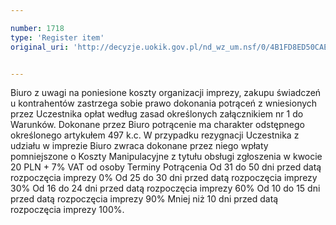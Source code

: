 ```yaml
---

number: 1718
type: 'Register item'
original_uri: 'http://decyzje.uokik.gov.pl/nd_wz_um.nsf/0/4B1FD8ED50CAEFC9C125765F003E7D81?OpenDocument'


---
```


Biuro z uwagi na poniesione koszty organizacji imprezy, zakupu świadczeń u kontrahentów zastrzega sobie prawo dokonania potrąceń z wniesionych przez Uczestnika opłat według zasad określonych załącznikiem nr 1 do Warunków. Dokonane przez Biuro potrącenie ma charakter odstępnego określonego artykułem 497 k.c.
W przypadku rezygnacji Uczestnika z udziału w imprezie Biuro zwraca dokonane przez niego wpłaty pomniejszone o Koszty Manipulacyjne z tytułu obsługi zgłoszenia w kwocie 20 PLN + 7% VAT od osoby
             Terminy                                          Potrącenia
Od 31 do 50 dni przed datą rozpoczęcia imprezy 0%
Od 25 do 30 dni przed datą rozpoczęcia imprezy 30%
Od 16 do 24 dni przed datą rozpoczęcia imprezy 60%
Od 10 do 15 dni przed datą rozpoczęcia imprezy 90%
Mniej niż 10 dni przed datą rozpoczęcia imprezy 100%.
